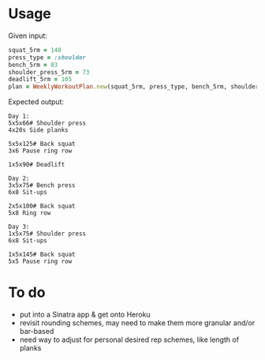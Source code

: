 # Usage

Given input:
```ruby
squat_5rm = 140
press_type = :shoulder
bench_5rm = 83
shoulder_press_5rm = 73
deadlift_5rm = 105
plan = WeeklyWorkoutPlan.new(squat_5rm, press_type, bench_5rm, shoulder_press_5rm, deadlift_5rm)
```

Expected output:
```
Day 1:
5x5x66# Shoulder press
4x20s Side planks

5x5x125# Back squat
3x6 Pause ring row

1x5x90# Deadlift

Day 2:
3x5x75# Bench press
6x8 Sit-ups

2x5x100# Back squat
5x8 Ring row

Day 3:
1x5x75# Shoulder press
6x8 Sit-ups

1x5x145# Back squat
5x5 Pause ring row
```

# To do
* put into a Sinatra app & get onto Heroku
* revisit rounding schemes, may need to make them more granular and/or bar-based
* need way to adjust for personal desired rep schemes, like length of planks
